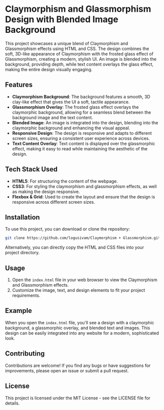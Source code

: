 # Claymorphism and Glassmorphism Design with Blended Image Background

This project showcases a unique blend of Claymorphism and Glassmorphism effects using HTML and CSS. The design combines the soft, 3D-like appearance of Claymorphism with the frosted glass effect of Glassmorphism, creating a modern, stylish UI. An image is blended into the background, providing depth, while text content overlays the glass effect, making the entire design visually engaging.

## Features

- **Claymorphism Background**: The background features a smooth, 3D clay-like effect that gives the UI a soft, tactile appearance.
- **Glassmorphism Overlay**: The frosted glass effect overlays the claymorphic background, allowing for a seamless blend between the background image and the text content.
- **Blended Image**: An image is integrated into the design, blending into the claymorphic background and enhancing the visual appeal.
- **Responsive Design**: The design is responsive and adapts to different screen sizes, ensuring a consistent user experience across devices.
- **Text Content Overlay**: Text content is displayed over the glassmorphic effect, making it easy to read while maintaining the aesthetic of the design.

## Tech Stack Used

- **HTML5**: For structuring the content of the webpage.
- **CSS3**: For styling the claymorphism and glassmorphism effects, as well as making the design responsive.
- **Flexbox & Grid**: Used to create the layout and ensure that the design is responsive across different screen sizes.

## Installation

To use this project, you can download or clone the repository:

```bash
git clone https://github.com/logusivam/Claymorphism + Glassmorphism.git
```

Alternatively, you can directly copy the HTML and CSS files into your project directory.

## Usage
1. Open the `index.html` file in your web browser to view the Claymorphism and Glassmorphism effects.
2. Customize the image, text, and design elements to fit your project requirements.

## Example
When you open the `index.html` file, you'll see a design with a claymorphic background, a glassmorphic overlay, and blended text and images. This design can be easily integrated into any website for a modern, sophisticated look.

## Contributing
Contributions are welcome! If you find any bugs or have suggestions for improvements, please open an issue or submit a pull request.

## License
This project is licensed under the MIT License - see the LICENSE file for details.